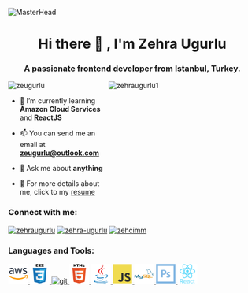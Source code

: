 ![MasterHead](https://user-images.githubusercontent.com/74038190/221352995-5ac18bdf-1a19-4f99-bbb6-77559b220470.gif)
<h1 align="center">Hi there 👋 , I'm Zehra Ugurlu</h1>
<h3 align="center">A passionate frontend developer from Istanbul, Turkey.</h3>
<img align="right" src = "https://user-images.githubusercontent.com/74038190/213760705-0d5bf320-4f43-4352-b74b-0889ae726bf7.gif" alt="zehraugurlu1" height="200" width="300" />

<p align="left"> <img src="https://komarev.com/ghpvc/?username=zeugurlu&label=Profile%20views&color=0e75b6&style=flat" alt="zeugurlu" /> </p>

- 🌱 I’m currently learning **Amazon Cloud Services** and **ReactJS**

- 📫 You can send me an email at **zeugurlu@outlook.com**

- 💬 Ask me about **anything**

- 📄 For more details about me, click to my <a href= "https://docs.google.com/document/d/15Lqhegcx3Bmn1GIGTHqiXW6Oqw7HzG1YBclBFn3ijxs/edit?usp=sharing" target="blank">resume</a>
<h3 align="left">Connect with me:</h3>
<p align="left">
<a href="https://linkedin.com/in/zehraugurlu" target="blank"><img align="center" src="https://raw.githubusercontent.com/rahuldkjain/github-profile-readme-generator/master/src/images/icons/Social/linked-in-alt.svg" alt="zehraugurlu" height="30" width="40" /></a>
<a href="https://stackoverflow.com/users/zehra-ugurlu" target="blank"><img align="center" src="https://raw.githubusercontent.com/rahuldkjain/github-profile-readme-generator/master/src/images/icons/Social/stack-overflow.svg" alt="zehra-ugurlu" height="30" width="40" /></a>
<a href="https://instagram.com/zehcimm" target="blank"><img align="center" src="https://raw.githubusercontent.com/rahuldkjain/github-profile-readme-generator/master/src/images/icons/Social/instagram.svg" alt="zehcimm" height="30" width="40" /></a>
</p>

<h3 align="left">Languages and Tools:</h3>
<p align="left"> <a href="https://aws.amazon.com" target="_blank" rel="noreferrer"> <img src="https://raw.githubusercontent.com/devicons/devicon/master/icons/amazonwebservices/amazonwebservices-original-wordmark.svg" alt="aws" width="40" height="40"/></a><a href="https://www.w3schools.com/css/" target="_blank" rel="noreferrer"> <img src="https://raw.githubusercontent.com/devicons/devicon/master/icons/css3/css3-original-wordmark.svg" alt="css3" width="40" height="40"/> </a> <a href="https://git-scm.com/" target="_blank" rel="noreferrer"> <img src="https://www.vectorlogo.zone/logos/git-scm/git-scm-icon.svg" alt="git" width="40" height="40"/> </a> <a href="https://www.w3.org/html/" target="_blank" rel="noreferrer"> <img src="https://raw.githubusercontent.com/devicons/devicon/master/icons/html5/html5-original-wordmark.svg" alt="html5" width="40" height="40"/> </a> <a href="https://www.java.com" target="_blank" rel="noreferrer"> <img src="https://raw.githubusercontent.com/devicons/devicon/master/icons/java/java-original.svg" alt="java" width="40" height="40"/> </a> <a href="https://developer.mozilla.org/en-US/docs/Web/JavaScript" target="_blank" rel="noreferrer"> <img src="https://raw.githubusercontent.com/devicons/devicon/master/icons/javascript/javascript-original.svg" alt="javascript" width="40" height="40"/> </a> <a href="https://www.mysql.com/" target="_blank" rel="noreferrer"> <img src="https://raw.githubusercontent.com/devicons/devicon/master/icons/mysql/mysql-original-wordmark.svg" alt="mysql" width="40" height="40"/> </a> <a href="https://www.photoshop.com/en" target="_blank" rel="noreferrer"> <img src="https://raw.githubusercontent.com/devicons/devicon/master/icons/photoshop/photoshop-line.svg" alt="photoshop" width="40" height="40"/> </a> <a href="https://reactjs.org/" target="_blank" rel="noreferrer"> <img src="https://raw.githubusercontent.com/devicons/devicon/master/icons/react/react-original-wordmark.svg" alt="react" width="40" height="40"/> </a> </p>
